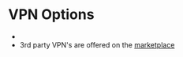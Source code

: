 # VPN Options

* 
* 3rd party VPN's are offered on the [marketplace](https://azuremarketplace.microsoft.com/en-us/marketplace/apps?search=vpn&page=1)